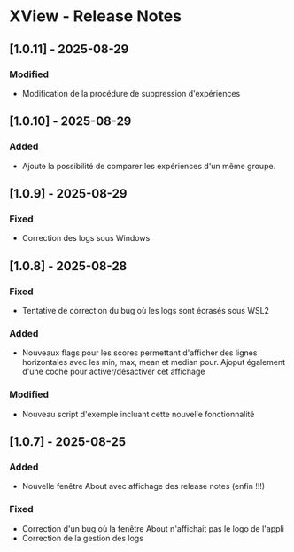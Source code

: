# XView - Release Notes

## [1.0.11] - 2025-08-29
### Modified
- Modification de la procédure de suppression d'expériences

## [1.0.10] - 2025-08-29
### Added
- Ajoute la possibilité de comparer les expériences d'un même groupe.

## [1.0.9] - 2025-08-29
### Fixed
- Correction des logs sous Windows

## [1.0.8] - 2025-08-28
### Fixed
- Tentative de correction du bug où les logs sont écrasés sous WSL2

### Added
- Nouveaux flags pour les scores permettant d'afficher des lignes horizontales avec les min, max, mean et median pour. Ajoput également d'une coche pour activer/désactiver cet affichage

### Modified
- Nouveau script d'exemple incluant cette nouvelle fonctionnalité

## [1.0.7] - 2025-08-25
### Added
- Nouvelle fenêtre About avec affichage des release notes (enfin !!!)

### Fixed
- Correction d'un bug où la fenêtre About n'affichait pas le logo de l'appli
- Correction de la gestion des logs
  


